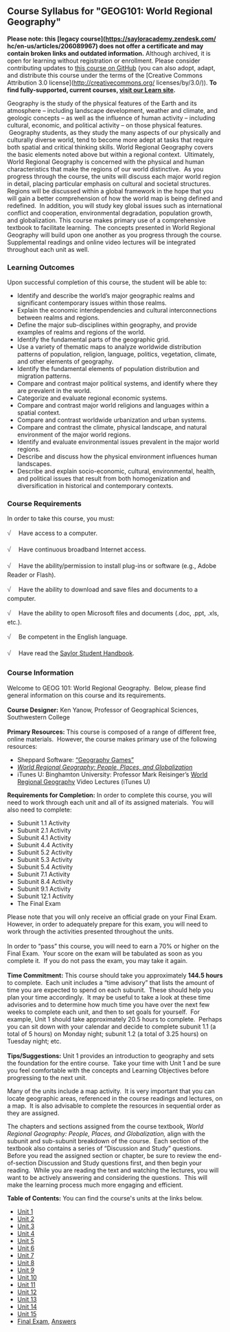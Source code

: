 Course Syllabus for "GEOG101: World Regional Geography"
-------------------------------------------------------

**Please note: this [legacy course](https://sayloracademy.zendesk.com/
hc/en-us/articles/206089967) does not offer a certificate and may contain 
broken links and outdated information.** Although archived, it is open 
for learning without registration or enrollment. Please consider contributing 
updates to [this course on GitHub](https://github.com/saylordotorg/course_geog101) 
(you can also adopt, adapt, and distribute this course under the terms of 
the [Creative Commons Attribution 3.0 license](http://creativecommons.org/
licenses/by/3.0/)). **To find fully-supported, current courses, [visit our 
Learn site](https://learn.saylor.org).**

Geography is the study of the physical features of the Earth and its
atmosphere – including landscape development, weather and climate, and
geologic concepts – as well as the influence of human activity –
including cultural, economic, and political activity – on those physical
features.  Geography students, as they study the many aspects of our
physically and culturally diverse world, tend to become more adept at
tasks that require both spatial and critical thinking skills. World
Regional Geography covers the basic elements noted above but within a
regional context.  Ultimately, World Regional Geography is concerned
with the physical and human characteristics that make the regions of our
world distinctive.  As you progress through the course, the units will
discuss each major world region in detail, placing particular emphasis
on cultural and societal structures.  Regions will be discussed within a
global framework in the hope that you will gain a better comprehension
of how the world map is being defined and redefined.  In addition, you
will study key global issues such as international conflict and
cooperation, environmental degradation, population growth, and
globalization. This course makes primary use of a comprehensive textbook
to facilitate learning.  The concepts presented in World Regional
Geography will build upon one another as you progress through the
course.  Supplemental readings and online video lectures will be
integrated throughout each unit as well.

### Learning Outcomes

Upon successful completion of this course, the student will be able to:

-   Identify and describe the world’s major geographic realms and
    significant contemporary issues within those realms.
-   Explain the economic interdependencies and cultural interconnections
    between realms and regions.
-   Define the major sub-disciplines within geography, and provide
    examples of realms and regions of the world.
-   Identify the fundamental parts of the geographic grid.
-   Use a variety of thematic maps to analyze worldwide distribution
    patterns of population, religion, language, politics, vegetation,
    climate, and other elements of geography.
-   Identify the fundamental elements of population distribution and
    migration patterns.
-   Compare and contrast major political systems, and identify where
    they are prevalent in the world.
-   Categorize and evaluate regional economic systems.
-   Compare and contrast major world religions and languages within a
    spatial context.
-   Compare and contrast worldwide urbanization and urban systems.
-   Compare and contrast the climate, physical landscape, and natural
    environment of the major world regions.
-   Identify and evaluate environmental issues prevalent in the major
    world regions.
-   Describe and discuss how the physical environment influences human
    landscapes.
-   Describe and explain socio-economic, cultural, environmental,
    health, and political issues that result from both homogenization
    and diversification in historical and contemporary contexts.

### Course Requirements

In order to take this course, you must:  
  
 <span
style="color: rgb(85, 85, 85); font-family: 'Myriad Pro', 'Gill Sans', 'Gill Sans MT', Calibri, sans-serif; font-size: 16px; line-height: 24px;">√
   </span>Have access to a computer.  
  
 <span
style="color: rgb(85, 85, 85); font-family: 'Myriad Pro', 'Gill Sans', 'Gill Sans MT', Calibri, sans-serif; font-size: 16px; line-height: 24px;">√
   </span>Have continuous broadband Internet access.  
  
 <span
style="color: rgb(85, 85, 85); font-family: 'Myriad Pro', 'Gill Sans', 'Gill Sans MT', Calibri, sans-serif; font-size: 16px; line-height: 24px;">√
   </span>Have the ability/permission to install plug-ins or software
(e.g., Adobe Reader or Flash).  
  
 <span
style="color: rgb(85, 85, 85); font-family: 'Myriad Pro', 'Gill Sans', 'Gill Sans MT', Calibri, sans-serif; font-size: 16px; line-height: 24px;">√
   </span>Have the ability to download and save files and documents to a
computer.  
  
 <span
style="color: rgb(85, 85, 85); font-family: 'Myriad Pro', 'Gill Sans', 'Gill Sans MT', Calibri, sans-serif; font-size: 16px; line-height: 24px;">√
   </span>Have the ability to open Microsoft files and documents (.doc,
.ppt, .xls, etc.).  
  
 <span
style="color: rgb(85, 85, 85); font-family: 'Myriad Pro', 'Gill Sans', 'Gill Sans MT', Calibri, sans-serif; font-size: 16px; line-height: 24px;">√
   </span>Be competent in the English language.  
  
 <span
style="color: rgb(85, 85, 85); font-family: 'Myriad Pro', 'Gill Sans', 'Gill Sans MT', Calibri, sans-serif; font-size: 16px; line-height: 24px;">√
   </span>Have read the [Saylor Student
Handbook](http://www.saylor.org/site/wp-content/uploads/2012/05/Saylor-StudentHandbook.pdf).

### Course Information

Welcome to GEOG 101: World Regional Geography.  Below, please find
general information on this course and its requirements.   
    
 **Course Designer:** Ken Yanow, Professor of Geographical Sciences,
Southwestern College  
    
 **Primary Resources:** This course is composed of a range of different
free, online materials.  However, the course makes primary use of the
following resources:

-   Sheppard Software: [“Geography
    Games”](http://www.sheppardsoftware.com/Geography.htm)
-   [*World Regional Geography: People, Places, and
    Globalization*](http://www.saylor.org/site/textbooks/World%20Regional%20Geography.pdf)
-   iTunes U: Binghamton University: Professor Mark Reisinger’s
    [World Regional
    Geography](http://itunes.apple.com/itunes-u/geog151-world-regional-geography/id393916918?mt=2)
    Video Lectures (iTunes U)

**Requirements for Completion:** In order to complete this course, you
will need to work through each unit and all of its assigned materials.
 You will also need to complete:

-   Subunit 1.1 Activity
-   Subunit 2.1 Activity
-   Subunit 4.1 Activity
-   Subunit 4.4 Activity
-   Subunit 5.2 Activity
-   Subunit 5.3 Activity
-   Subunit 5.4 Activity
-   Subunit 7.1 Activity
-   Subunit 8.4 Activity
-   Subunit 9.1 Activity
-   Subunit 12.1 Activity
-   The Final Exam

Please note that you will only receive an official grade on your Final
Exam.  However, in order to adequately prepare for this exam, you will
need to work through the activities presented throughout the units.  
    
 In order to “pass” this course, you will need to earn a 70% or higher
on the Final Exam.  Your score on the exam will be tabulated as soon as
you complete it.  If you do not pass the exam, you may take it again.  
    
 **Time Commitment:** This course should take you approximately **144.5
hours** to complete.  Each unit includes a “time advisory” that lists
the amount of time you are expected to spend on each subunit.  These
should help you plan your time accordingly.  It may be useful to take a
look at these time advisories and to determine how much time you have
over the next few weeks to complete each unit, and then to set goals for
yourself.  For example, Unit 1 should take approximately 20.5 hours to
complete.  Perhaps you can sit down with your calendar and decide to
complete subunit 1.1 (a total of 5 hours) on Monday night; subunit 1.2
(a total of 3.25 hours) on Tuesday night; etc.  
    
 **Tips/Suggestions:** Unit 1 provides an introduction to geography and
sets the foundation for the entire course.  Take your time with Unit 1
and be sure you feel comfortable with the concepts and Learning
Objectives before progressing to the next unit.    
  
 Many of the units include a map activity.  It is very important that
you can locate geographic areas, referenced in the course readings and
lectures, on a map.  It is also advisable to complete the resources in
sequential order as they are assigned.  
  
 The chapters and sections assigned from the course textbook, *World
Regional Geography: People, Places, and Globalization,* align with the
subunit and sub-subunit breakdown of the course.  Each section of the
textbook also contains a series of “Discussion and Study” questions. 
Before you read the assigned section or chapter, be sure to review the
end-of-section Discussion and Study questions first, and then begin your
reading.  While you are reading the text and watching the lectures, you
will want to be actively answering and considering the questions.  This
will make the learning process much more engaging and efficient.   
  
**Table of Contents:** You can find the course's units at the links below.

- [Unit 1](https://legacy.saylor.org/geog101/Unit01/)
- [Unit 2](https://legacy.saylor.org/geog101/Unit02/)
- [Unit 3](https://legacy.saylor.org/geog101/Unit03/)
- [Unit 4](https://legacy.saylor.org/geog101/Unit04/)
- [Unit 5](https://legacy.saylor.org/geog101/Unit05/)
- [Unit 6](https://legacy.saylor.org/geog101/Unit06/)
- [Unit 7](https://legacy.saylor.org/geog101/Unit07/)
- [Unit 8](https://legacy.saylor.org/geog101/Unit08/)
- [Unit 9](https://legacy.saylor.org/geog101/Unit09/)
- [Unit 10](https://legacy.saylor.org/geog101/Unit10/)
- [Unit 11](https://legacy.saylor.org/geog101/Unit11/)
- [Unit 12](https://legacy.saylor.org/geog101/Unit12/)
- [Unit 13](https://legacy.saylor.org/geog101/Unit13/)
- [Unit 14](https://legacy.saylor.org/geog101/Unit14/)
- [Unit 15](https://legacy.saylor.org/geog101/Unit15/)
- [Final Exam](http://saylordotorg.github.io/LegacyExams/ELECTIVES/GEOG101/GEOG101-FinalExam.html), [Answers](http://saylordotorg.github.io/LegacyExams/ELECTIVES/GEOG101/GEOG101-FinalExam-Answers.html)
